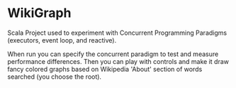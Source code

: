 # WikiGraph
Scala Project used to experiment with Concurrent Programming Paradigms (executors, event loop, and reactive).

When run you can specify the concurrent paradigm to test and measure performance differences.
Then you can play with controls and make it draw fancy colored graphs based on Wikipedia 'About' section of words searched (you choose the root).
